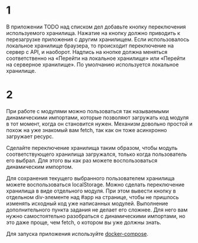 [//]: # (<a href="https://makrovan.github.io/JS-advanced/13_modules/docker-compose.yml" download>download</a>)
# 1

В приложении TODO над списком дел добавьте кнопку переключения используемого хранилища. Нажатие на кнопку должно приводить к перезагрузке приложения с другим хранилищем. Если использовалось локальное хранилище браузера, то происходит переключение на сервер с API, и наоборот. Надпись на кнопке должна меняться соответственно на «Перейти на локальное хранилище» или «Перейти на серверное хранилище». По умолчанию используется локальное хранилище.

# 2

При работе с модулями можно пользоваться так называемыми динамическими импортами, которые позволяют загружать код модуля в тот момент, когда он становится нужен. Механизм довольно простой и похож на уже знакомый вам fetch, так как он тоже асинхронно загружает ресурс.

Сделайте переключение хранилища таким образом, чтобы модуль соответствующего хранилища загружался, только когда пользователь его выбрал. Для этого вы как раз можете воспользоваться динамическим импортом.

Для сохранения текущего выбранного пользователем хранилища можете воспользоваться localStorage.
Можно сделать переключение хранилища в виде отдельного модуля. При этом вывести кнопку в отдельном div-элементе над #app на странице, чтобы не пришлось изменять исходный код уже написанных модулей.
Выполнение дополнительного пункта задания не делает его сложнее. Для него вам нужно самостоятельно разобраться с динамическими импортами, но это даже проще, чем fetch, о котором вы уже должны знать.

Для запуска приложения используйте [docker-compose](https://raw.githubusercontent.com/makrovan/JS-advanced/main/13_modules/docker-compose.yml "download").
